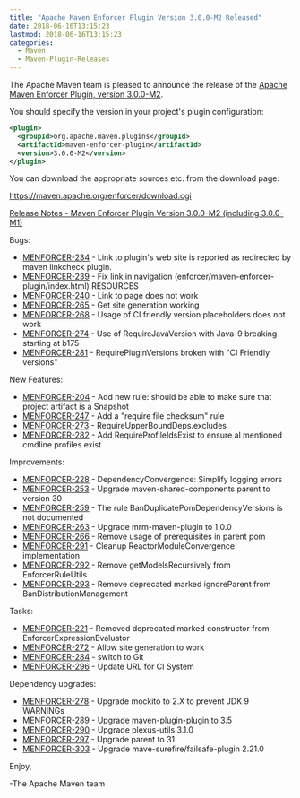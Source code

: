 ```yaml
---
title: "Apache Maven Enforcer Plugin Version 3.0.0-M2 Released"
date: 2018-06-16T13:15:23
lastmod: 2018-06-16T13:15:23
categories:
  - Maven
  - Maven-Plugin-Releases
---
```

The Apache Maven team is pleased to announce the release of the 
[Apache Maven Enforcer Plugin, version 3.0.0-M2](https://maven.apache.org/plugins/maven-enforcer-plugin/).

You should specify the version in your project's plugin configuration:

```xml
<plugin>
  <groupId>org.apache.maven.plugins</groupId>
  <artifactId>maven-enforcer-plugin</artifactId>
  <version>3.0.0-M2</version>
</plugin>
```

You can download the appropriate sources etc. from the download page:

https://maven.apache.org/enforcer/download.cgi

<!-- more -->

[Release Notes - Maven Enforcer Plugin Version 3.0.0-M2 (including 3.0.0-M1)](https://issues.apache.org/jira/secure/ReleaseNote.jspa?projectId=12317520&version=12343432&styleName=Text)


Bugs:

 * [MENFORCER-234](https://issues.apache.org/jira/browse/MENFORCER-234) - Link to plugin's web site is reported as redirected by maven linkcheck plugin.
 * [MENFORCER-239](https://issues.apache.org/jira/browse/MENFORCER-239) - Fix link in navigation (enforcer/maven-enforcer-plugin/index.html) RESOURCES
 * [MENFORCER-240](https://issues.apache.org/jira/browse/MENFORCER-240) - Link to page does not work
 * [MENFORCER-265](https://issues.apache.org/jira/browse/MENFORCER-265) - Get site generation working
 * [MENFORCER-268](https://issues.apache.org/jira/browse/MENFORCER-268) - Usage of CI friendly version placeholders does not work
 * [MENFORCER-274](https://issues.apache.org/jira/browse/MENFORCER-274) - Use of RequireJavaVersion with Java-9 breaking starting at b175
 * [MENFORCER-281](https://issues.apache.org/jira/browse/MENFORCER-281) - RequirePluginVersions broken with "CI Friendly versions"

New Features:

 * [MENFORCER-204](https://issues.apache.org/jira/browse/MENFORCER-204) - Add new rule: should be able to make sure that project artifact is a Snapshot
 * [MENFORCER-247](https://issues.apache.org/jira/browse/MENFORCER-247) - Add a "require file checksum" rule
 * [MENFORCER-273](https://issues.apache.org/jira/browse/MENFORCER-273) - RequireUpperBoundDeps.excludes
 * [MENFORCER-282](https://issues.apache.org/jira/browse/MENFORCER-282) - Add RequireProfileIdsExist to ensure al mentioned cmdline profiles exist

Improvements:

 * [MENFORCER-228](https://issues.apache.org/jira/browse/MENFORCER-228) - DependencyConvergence: Simplify logging errors
 * [MENFORCER-253](https://issues.apache.org/jira/browse/MENFORCER-253) - Upgrade maven-shared-components parent to version 30
 * [MENFORCER-259](https://issues.apache.org/jira/browse/MENFORCER-259) - The rule BanDuplicatePomDependencyVersions is not documented
 * [MENFORCER-263](https://issues.apache.org/jira/browse/MENFORCER-263) - Upgrade mrm-maven-plugin to 1.0.0
 * [MENFORCER-266](https://issues.apache.org/jira/browse/MENFORCER-266) - Remove usage of prerequisites in parent pom
 * [MENFORCER-291](https://issues.apache.org/jira/browse/MENFORCER-291) - Cleanup ReactorModuleConvergence implementation
 * [MENFORCER-292](https://issues.apache.org/jira/browse/MENFORCER-292) - Remove getModelsRecursively from EnforcerRuleUtils
 * [MENFORCER-293](https://issues.apache.org/jira/browse/MENFORCER-293) - Remove deprecated marked ignoreParent from BanDistributionManagement

Tasks:

 * [MENFORCER-221](https://issues.apache.org/jira/browse/MENFORCER-221) - Removed deprecated marked constructor from EnforcerExpressionEvaluator
 * [MENFORCER-272](https://issues.apache.org/jira/browse/MENFORCER-272) - Allow site generation to work
 * [MENFORCER-284](https://issues.apache.org/jira/browse/MENFORCER-284) - switch to Git
 * [MENFORCER-296](https://issues.apache.org/jira/browse/MENFORCER-296) - Update URL for CI System

Dependency upgrades:

 * [MENFORCER-278](https://issues.apache.org/jira/browse/MENFORCER-278) - Upgrade mockito to 2.X to prevent JDK 9 WARNINGs
 * [MENFORCER-289](https://issues.apache.org/jira/browse/MENFORCER-289) - Upgrade maven-plugin-plugin to 3.5
 * [MENFORCER-290](https://issues.apache.org/jira/browse/MENFORCER-290) - Upgrade plexus-utils 3.1.0
 * [MENFORCER-297](https://issues.apache.org/jira/browse/MENFORCER-297) - Upgrade parent to 31
 * [MENFORCER-303](https://issues.apache.org/jira/browse/MENFORCER-303) - Upgrade mave-surefire/failsafe-plugin 2.21.0


Enjoy,

-The Apache Maven team


